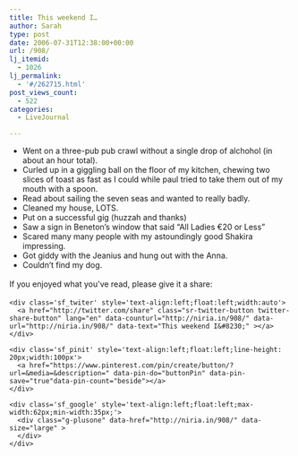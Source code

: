 ```yaml
---
title: This weekend I…
author: Sarah
type: post
date: 2006-07-31T12:38:00+00:00
url: /908/
lj_itemid:
  - 1026
lj_permalink:
  - '#/262715.html'
post_views_count:
  - 522
categories:
  - LiveJournal

---
```

<div id="fb-root">
</div>

  * Went on a three-pub pub crawl without a single drop of alchohol (in about an hour total).
  * Curled up in a giggling ball on the floor of my kitchen, chewing two slices of toast as fast as I could while paul tried to take them out of my mouth with a spoon. 
  * Read about sailing the seven seas and wanted to really badly.
  * Cleaned my house, LOTS.
  * Put on a successful gig (huzzah and thanks)
  * Saw a sign in Beneton&#8217;s window that said &#8220;All Ladies €20 or Less&#8221;
  * Scared many many people with my astoundingly good Shakira impressing.
  * Got giddy with the Jeanius and hung out with the Anna.
  * Couldn&#8217;t find my dog.

<div class='sfsi_Sicons' style='width: 100%; display: inline-block; vertical-align: middle; text-align:left'>
  <div style='margin:0px 8px 0px 0px; line-height: 24px'>
    <span>If you enjoyed what you've read, please give it a share:</span>
  </div>
  
  <div class='sfsi_socialwpr'>
    <div class='sf_fb' style='text-align:left;width:125px'>
      <div class="fb-like" href="http://niria.in/908/" width="180" send="false" showfaces="false"  action="like" data-share="true"data-layout="button_count" >
      </div>
    </div>
    
    <div class='sf_twiter' style='text-align:left;float:left;width:auto'>
      <a href="http://twitter.com/share" class="sr-twitter-button twitter-share-button" lang="en" data-counturl="http://niria.in/908/" data-url="http://niria.in/908/" data-text="This weekend I&#8230;" ></a>
    </div>
    
    <div class='sf_pinit' style='text-align:left;float:left;line-height: 20px;width:100px'>
      <a href="https://www.pinterest.com/pin/create/button/?url=&media=&description=" data-pin-do="buttonPin" data-pin-save="true"data-pin-count="beside"></a>
    </div>
    
    <div class='sf_google' style='text-align:left;float:left;max-width:62px;min-width:35px;'>
      <div class="g-plusone" data-href="http://niria.in/908/" data-size="large" >
      </div>
    </div>
  </div>
</div>